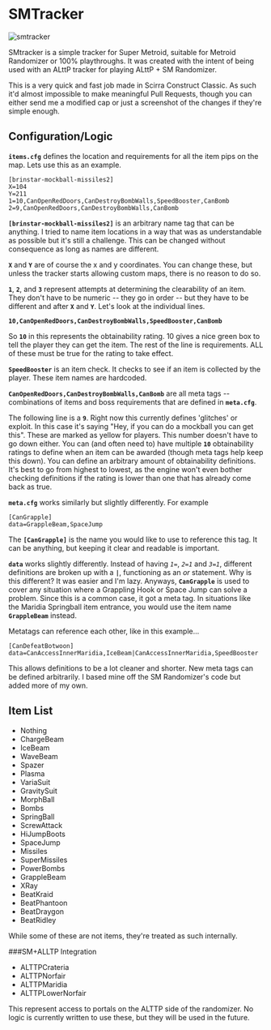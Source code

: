 # SMTracker

![smtracker](https://user-images.githubusercontent.com/7599538/40709532-4adf9628-63c4-11e8-93f2-68eb60d8d589.png)

SMtracker is a simple tracker for Super Metroid, suitable for Metroid Randomizer or 100% playthroughs. It was created with the intent of being used with an ALttP tracker for playing ALttP + SM Randomizer.

This is a very quick and fast job made in Scirra Construct Classic. As such it'd almost impossible to make meaningful Pull Requests, though you can either send me a modified cap or just a screenshot of the changes if they're simple enough.

## Configuration/Logic

**`items.cfg`** defines the location and requirements for all the item pips on the map. Lets use this as an example.

```
[brinstar-mockball-missiles2]
X=104
Y=211
1=10,CanOpenRedDoors,CanDestroyBombWalls,SpeedBooster,CanBomb
2=9,CanOpenRedDoors,CanDestroyBombWalls,CanBomb
```

**`[brinstar-mockball-missiles2]`** is an arbitrary name tag that can be anything. I tried to name item locations in a way that was as understandable as possible but it's still a challenge. This can be changed without consequence as long as names are different.

**`X`** and **`Y`** are of course the x and y coordinates. You can change these, but unless the tracker starts allowing custom maps, there is no reason to do so.

**`1`**, **`2`**, and **`3`** represent attempts at determining the clearability of an item. They don't have to be numeric -- they go in order --  but they have to be different and after **`X`** and **`Y`**. Let's look at the individual lines.

**`10,CanOpenRedDoors,CanDestroyBombWalls,SpeedBooster,CanBomb`**

So **`10`** in this represents the obtainability rating. 10 gives a nice green box to tell the player they can get the item. The rest of the line is requirements. ALL of these must be true for the rating to take effect. 

**`SpeedBooster`** is an item check. It checks to see if an item is collected by the player. These item names are hardcoded.

**`CanOpenRedDoors,CanDestroyBombWalls,CanBomb`** are all meta tags -- combinations of items and boss requirements that are defined in **`meta.cfg`**.

The following line is a **`9`**. Right now this currently defines 'glitches' or exploit. In this case it's saying "Hey, if you can do a mockball you can get this". These are marked as yellow for players. This number doesn't have to go down either. You can (and often need to) have multiple **`10`** obtainability ratings to define when an item can be awarded (though meta tags help keep this down). You can define an arbitrary amount of obtainability definitions. It's best to go from highest to lowest, as the engine won't even bother checking definitions if the rating is lower than one that has already come back as true.

**`meta.cfg`** works similarly but slightly differently. For example

```
[CanGrapple]
data=GrappleBeam,SpaceJump
```

The **`[CanGrapple]`** is the name you would like to use to reference this tag. It can be anything, but keeping it clear and readable is important.

**`data`** works slightly differently. Instead of having *`1=`*, *`2=1`* and *`3=1`*, different definitions are broken up with a **`|`**, functioning as an *or* statement. Why is this different? It was easier and I'm lazy. Anyways, **`CanGrapple`** is used to cover any situation where a Grappling Hook or Space Jump can solve a problem. Since this is a common case, it got a meta tag. In situations like the Maridia Springball item entrance, you would use the item name **`GrappleBeam`** instead.

Metatags can reference each other, like in this example...

```
[CanDefeatBotwoon]
data=CanAccessInnerMaridia,IceBeam|CanAccessInnerMaridia,SpeedBooster
```

This allows definitions to be a lot cleaner and shorter. New meta tags can be defined arbitrarily. I based mine off the SM Randomizer's code but added more of my own.


## Item List

* Nothing
* ChargeBeam
* IceBeam
* WaveBeam
* Spazer
* Plasma
* VariaSuit
* GravitySuit
* MorphBall
* Bombs
* SpringBall
* ScrewAttack
* HiJumpBoots
* SpaceJump
* Missiles
* SuperMissiles
* PowerBombs
* GrappleBeam
* XRay
* BeatKraid
* BeatPhantoon
* BeatDraygon
* BeatRidley

While some of these are not items, they're treated as such internally.

###SM+ALLTP Integration 

* ALTTPCrateria
* ALTTPNorfair
* ALTTPMaridia
* ALTTPLowerNorfair

This represent access to portals on the ALTTP side of the randomizer. No logic is currently written to use these, but they will be used in the future.
